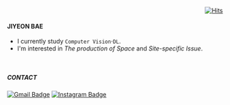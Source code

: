 <div align=right>
  
  [![Hits](https://hits.seeyoufarm.com/api/count/incr/badge.svg?url=https%3A%2F%2Fgithub.com%2Fjiiyeon&count_bg=%236667AB&title_bg=%23555555&icon=&icon_color=%23DBD5D2&title=hits&edge_flat=false)](https://hits.seeyoufarm.com)
  
</div>


#### JIYEON BAE
- I currently study `Computer Vision`⋅`DL`.
- I'm interested in *The production of Space* and *Site-specific Issue*.

</br>

##### CONTACT

[![Gmail Badge](https://img.shields.io/badge/Gmail-d14836?style=flat-square&logo=Gmail&logoColor=white&link=mailto:bego9205@gmail.com)](mailto:bego9205@gmail.com)
[![Instagram Badge](https://img.shields.io/badge/-Instagram-3D3F43?style=flat-square&logo=instagram&logoColor=white&link=https://www.instagram.com/___jiyeon_/)](https://www.instagram.com/___jiyeon_/) 

